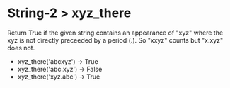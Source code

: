 # String-2 > xyz_there

Return True if the given string contains an appearance of "xyz" where the xyz is not directly preceeded by a period (.). So "xxyz" counts but "x.xyz" does not.

- xyz_there('abcxyz') → True
- xyz_there('abc.xyz') → False
- xyz_there('xyz.abc') → True